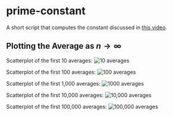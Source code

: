 # prime-constant
A short script that computes the constant discussed in [this video](https://www.youtube.com/watch?v=_gCKX6VMvmU). 

## Plotting the Average as $n \to \infty$
Scatterplot of the first 10 averages:
![10 averages](averages_10.png)

Scatterplot of the first 100 averages:
![100 averages](averages_100.png)

Scatterplot of the first 1,000 averages:
![1000 averages](averages_1000.png)

Scatterplot of the first 10,000 averages:
![10,000 averages](averages_10000.png)

Scatterplot of the first 100,000 averages:
![100,000 averages](averages_100000.png)